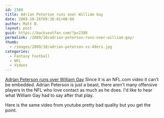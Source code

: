 ```yaml
---
id: 2388
title: Adrian Peterson runs over William Gay
date: 2009-10-26T09:38:01+00:00
author: Matt B.
layout: post
guid: https://backseatfan.com/?p=2388
permalink: /2009/10/adrian-peterson-runs-over-william-gay/
thumb:
  - /images/2009/10/adrian-peterson-vs-49ers.jpg
categories:
  - Fantasy Football
  - NFL
  - Videos
---
```


<div class="entry">
  <p>
    <a href="https://www.nfl.com/videos/nfl-game-highlights/09000d5d813ade41/Peterson-runs-over-William-Gay">Adrian Peterson runs over William Gay</a> Since it is an NFL.com video it can't be embedded. Adrian Peterson is just a beast, there aren't many offensive players in the NFL who love contact as much as he does. I'd like to hear what William Gay had to say after that play.
  </p>

  <p>
    Here is the same video from youtube pretty bad quality but you get the point.
  </p>

  <p>
  </p>
</div>
